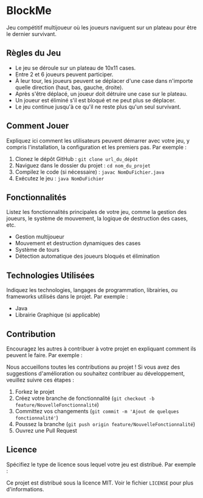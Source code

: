 # BlockMe

Jeu compétitif multijoueur où les joueurs naviguent sur un plateau pour être le dernier survivant.

## Règles du Jeu

- Le jeu se déroule sur un plateau de 10x11 cases.
- Entre 2 et 6 joueurs peuvent participer.
- À leur tour, les joueurs peuvent se déplacer d'une case dans n'importe quelle direction (haut, bas, gauche, droite).
- Après s'être déplacé, un joueur doit détruire une case sur le plateau.
- Un joueur est éliminé s'il est bloqué et ne peut plus se déplacer.
- Le jeu continue jusqu'à ce qu'il ne reste plus qu'un seul survivant.

## Comment Jouer

Expliquez ici comment les utilisateurs peuvent démarrer avec votre jeu, y compris l'installation, la configuration et les premiers pas. Par exemple :

1. Clonez le dépôt GitHub : `git clone url_du_dépôt`
2. Naviguez dans le dossier du projet : `cd nom_du_projet`
3. Compilez le code (si nécessaire) : `javac NomDuFichier.java`
4. Exécutez le jeu : `java NomDuFichier`

## Fonctionnalités

Listez les fonctionnalités principales de votre jeu, comme la gestion des joueurs, le système de mouvement, la logique de destruction des cases, etc.

- Gestion multijoueur
- Mouvement et destruction dynamiques des cases
- Système de tours
- Détection automatique des joueurs bloqués et élimination

## Technologies Utilisées

Indiquez les technologies, langages de programmation, librairies, ou frameworks utilisés dans le projet. Par exemple :

- Java
- Librairie Graphique (si applicable)

## Contribution

Encouragez les autres à contribuer à votre projet en expliquant comment ils peuvent le faire. Par exemple :

Nous accueillons toutes les contributions au projet ! Si vous avez des suggestions d'amélioration ou souhaitez contribuer au développement, veuillez suivre ces étapes :

1. Forkez le projet
2. Créez votre branche de fonctionnalité (`git checkout -b feature/NouvelleFonctionnalité`)
3. Committez vos changements (`git commit -m 'Ajout de quelques fonctionnalité'`)
4. Poussez la branche (`git push origin feature/NouvelleFonctionnalité`)
5. Ouvrez une Pull Request

## Licence

Spécifiez le type de licence sous lequel votre jeu est distribué. Par exemple :

Ce projet est distribué sous la licence MIT. Voir le fichier `LICENSE` pour plus d'informations.
